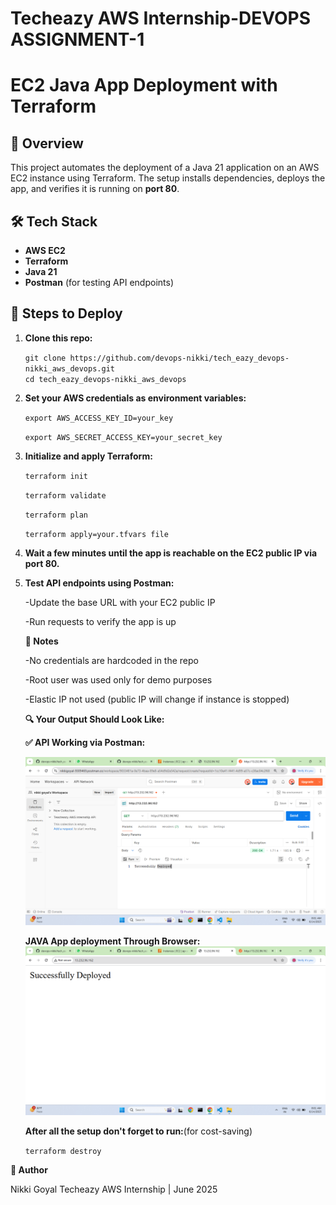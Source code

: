 # Techeazy AWS Internship-DEVOPS ASSIGNMENT-1 
#  EC2 Java App Deployment with Terraform

## 📌 Overview

This project automates the deployment of a Java 21 application on an AWS EC2 instance using Terraform. The setup installs dependencies, deploys the app, and verifies it is running on **port 80**.

## 🛠️ Tech Stack

- **AWS EC2**
- **Terraform**
- **Java 21**
- **Postman** (for testing API endpoints)

## 🚀 Steps to Deploy

1. **Clone this repo:**
   
   `git clone https://github.com/devops-nikki/tech_eazy_devops-nikki_aws_devops.git`   
   `cd tech_eazy_devops-nikki_aws_devops`

2. **Set your AWS credentials as environment variables:**

   `export AWS_ACCESS_KEY_ID=your_key`

   `export AWS_SECRET_ACCESS_KEY=your_secret_key`


3. **Initialize and apply Terraform:**

   `terraform init`
   
   `terraform validate`
   
   `terraform plan`
   
   `terraform apply=your.tfvars file`


4. **Wait a few minutes until the app is reachable on the EC2 public IP via port 80.**


5. **Test API endpoints using Postman:**

   -Update the base URL with your EC2 public IP

   -Run requests to verify the app is up


   **🔐 Notes**

   -No credentials are hardcoded in the repo

   -Root user was used only for demo purposes

   -Elastic IP not used (public IP will change if instance is stopped)

   **🔍 Your Output Should Look Like:**

   **✅ API Working via Postman:**

   ![Java App Output](Output_ss/postman_.png)

   **JAVA App deployment Through Browser:**
  ![Java App_browser_Output](Output_ss/ec2-deployed.png)
   
   **After all the setup don't forget to run:**(for cost-saving)
   
     `terraform destroy`

**🙌 Author**

  Nikki Goyal
  Techeazy AWS Internship | June 2025
